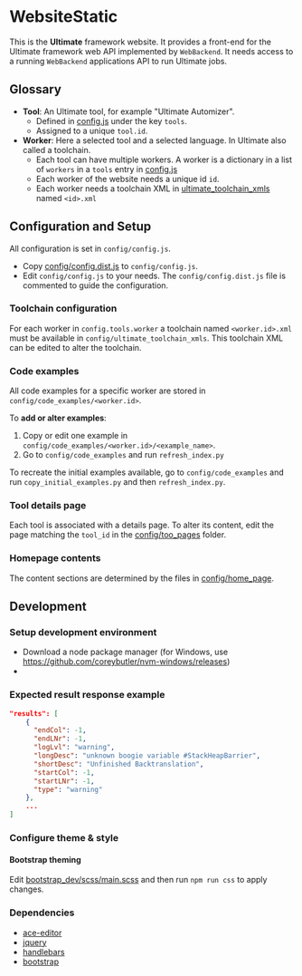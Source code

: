 # WebsiteStatic
This is the **Ultimate** framework website. It provides a front-end for the Ultimate framework web API implemented by ``WebBackend``.
It needs access to a running ``WebBackend`` applications API to run Ultimate jobs.

## Glossary
* **Tool**: An Ultimate tool, for example "Ultimate Automizer".
  * Defined in [config.js](config/config.js) under the key `tools`.
  * Assigned to a unique `tool.id`.
* **Worker**: Here a selected tool and a selected language. In Ultimate also called a toolchain.
  * Each tool can have multiple workers. A worker is a dictionary in a list of `workers` in a `tools` entry in [config.js](config/config.js)
  * Each worker of the website needs a unique id `id`.
  * Each worker needs a toolchain XML in [ultimate_toolchain_xmls](config/ultimate_toolchain_xmls) named `<id>.xml`

## Configuration and Setup
All configuration is set in `config/config.js`.
* Copy [config/config.dist.js](config/config.dist.js) to `config/config.js`.
* Edit `config/config.js` to your needs. The `config/config.dist.js` file is commented to guide the configuration.

### Toolchain configuration
For each worker in `config.tools.worker` a toolchain named `<worker.id>.xml` must be available in
`config/ultimate_toolchain_xmls`. This toolchain XML can be edited to alter the toolchain.

### Code examples
All code examples for a specific worker are stored in `config/code_examples/<worker.id>`.

To **add or alter examples**:
1. Copy or edit one example in `config/code_examples/<worker.id>/<example_name>`.
2. Go to `config/code_examples` and run `refresh_index.py`

To recreate the initial examples available, go to `config/code_examples` and run `copy_initial_examples.py` and then
 `refresh_index.py`.

### Tool details page
Each tool is associated with a details page. To alter its content, edit the page matching the `tool_id` in the
[config/too_pages](config/tool_pages) folder.

### Homepage contents
The content sections are determined by the files in [config/home_page](config/home_page).

## Development

### Setup development environment
* Download a node package manager (for Windows, use <https://github.com/coreybutler/nvm-windows/releases>)
*
### Expected result response example

```json
"results": [
    {
      "endCol": -1,
      "endLNr": -1,
      "logLvl": "warning",
      "longDesc": "unknown boogie variable #StackHeapBarrier",
      "shortDesc": "Unfinished Backtranslation",
      "startCol": -1,
      "startLNr": -1,
      "type": "warning"
    },
    ...
]
```

### Configure theme & style
#### Bootstrap theming
Edit [bootstrap_dev/scss/main.scss](bootstrap_dev/scss/main.scss) and then run `npm run css` to apply changes.

### Dependencies
* [ace-editor](https://ace.c9.io/)
* [jquery](https://jquery.com/)
* [handlebars](https://handlebarsjs.com/)
* [bootstrap](https://getbootstrap.com/)
